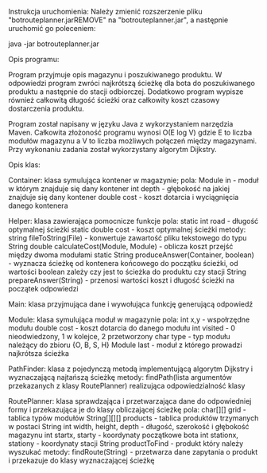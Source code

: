 Instrukcja uruchomienia:
Należy zmienić rozszerzenie pliku "botrouteplanner.jarREMOVE" na "botrouteplanner.jar", a następnie uruchomić go poleceniem:

java -jar botrouteplanner.jar <grid file name> <job file name>

Opis programu:

Program przyjmuje opis magazynu i poszukiwanego produktu. W odpowiedzi program zwróci najkrótszą ścieżkę dla bota do poszukiwanego produktu a następnie do stacji odbiorczej. Dodatkowo
program wypisze również całkowitą długość ścieżki oraz całkowity koszt czasowy dostarczenia produktu.

Program został napisany w języku Java z wykorzystaniem narzędzia Maven. Całkowita złożoność programu wynosi O(E log V) gdzie E to liczba modułów magazynu a V to liczba możliwych połączeń
między magazynami. Przy wykonaniu zadania został wykorzystany algorytm Dijkstry. 

Opis klas:

Container: klasa symulująca kontener w magazynie;
	pola:
		Module in - moduł w którym znajduje się dany kontener
		int depth - głębokość na jakiej znajduje się dany kontener
		double cost - koszt dotarcia i wyciągnięcia danego kontenera

Helper: klasa zawierająca pomocnicze funkcje
	pola:
		static int road - długość optymalnej ścieżki
		static double cost - koszt optymalnej ścieżki
	metody:
		string fileToString(File) - konwertuje zawartość pliku tekstowego do typu String
		double calculateCost(Module, Module) - oblicza koszt przejść między dwoma modułami
		static String produceAnswer(Container, boolean) - wyznacza ścieżkę od kontenera końcowego do początku ścieżki, od wartości boolean zależy czy jest to ścieżka do produktu czy stacji
		String prepareAnswer(String) - przenosi wartości koszt i długość ścieżki na początek odpowiedzi

Main: klasa przyjmująca dane i wywołująca funkcję generującą odpowiedź

Module: klasa symulująca moduł w magazynie
	pola: 
		int x,y - wspołrzędne modułu
		double cost - koszt dotarcia do danego modułu
		int visited - 0 nieodwiedzony, 1 w kolejce, 2 przetworzony
		char type - typ modułu należący do zbioru {O, B, S, H}
		Module last - moduł z którego prowadzi najkrótsza ścieżka

PathFinder: klasa z pojedynczą metodą implementującą algorytm Dijkstry i wyznaczającą najtańszą ścieżkę
	metody: 
		findPath(lista argumentów przekazanych z klasy RoutePlanner) realizująca odpowiedzialność klasy
		

RoutePlanner: klasa sprawdzająca i przetwarzająca dane do odpowiedniej formy i przekazująca je do klasy obliczającej ścieżkę
	pola:
		char[][] grid - tablica typów modułów
		String[][][] products - tablica produktów trzymanych w postaci String
		int width, height, depth - długość, szerokość i głębokość magazynu
		int startx, starty - koordynaty początkowe bota
		int stationx, stationy - koordynaty stacji
		String productToFind - produkt który należy wyszukać
	metody:
		findRoute(String) - przetwarza dane zapytania o produkt i przekazuje do klasy wyznaczającej ścieżkę 
	
